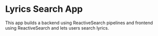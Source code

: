 # Lyrics Search App

This app builds a backend using ReactiveSearch pipelines and frontend using ReactiveSearch and lets users search lyrics.